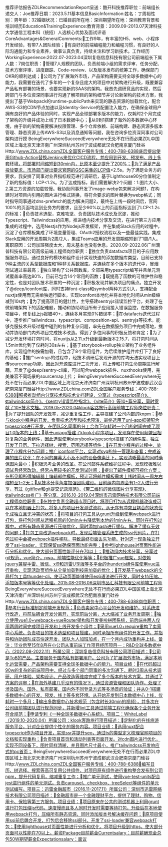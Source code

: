 推荐评估报告ZDLRecommendationReport呈送：酷开科技推荐职位：前端组长递交人：Joe推荐日期：2023.5.11基本信息BasicInformation:姓名：丁周裕性别：男年龄：32婚姻状况：已婚目前所在地：深圳期望所在地：深圳教育背景和培训经历Education&TrainingExperience:教育背景：2009.09-2013.07天津科技大学通信工程本科（统招）人选核心优势及面试评语CoreAdvantages&GeneralComments:工作9年，有丰富的H5、web、小程序开发经验，有带7人团队经验；有良好的前端编程能力和编程习惯，有良好的人际沟通能力和专业素养，做事认真负责，持续关注和学习新技术。工作经历WorkingExperience:2022.07-2023.04深圳复临信息科技有限公司前端组长下属人数：7岗位职责：管理7人规模的团队，负责前端小组的需求评审、任务分配、技术方案评审、进度跟踪、Code-review、以及版本发布的统筹工作，确保部门OKR的顺利达成；公司为了扩展海外市场，产品架构需要支持全球多数据中心的能力，我需要在迭代了多年的一个复杂且庞大的项目中对架构进行升级，既要兼容产品私有部署的场景，也要实现新的SAAS的架构。我首先调研竞品的实现，然后跨部门与多位资深同事进行沟通了解项目的架构细节并讨论新架构的技术方案，我提出了基于Webpack的runtime-publicPath来实现的静态资源的加载优化，配合AWS-S3的CDN节点加速以及Identity-Service的配置注入能力，在确保全球用户拥有良好的产品体验的同时，实现产品全球部署多版本的能力，仅耗时2个月完成了架构的升级并成功上线了日本数据中心；从0到1搭建了海外的多数据中心环境，由于新的架构需要解决权限管理、多个仓库依赖、前端构建、静态资源多版本管理、静态资源上传AWS-S3以及消息通知等问题，我在咨询多位资深同事对公司架构进行摸
BeingEverywhereSucceedEverywhere无处不在行而必果ZDL中国区域上海北京天津济南广州深圳杭州苏州宁波成都武汉合肥南京厦门硅谷Http://www.ZDLchina.comZDL全国客户服务专线：400-788-6388底后提出使用Github-Action替换Jenkins来优化CICD流程，并应用到开发、预发布、线上多套环境，将部署时间缩短到30min内，比原本至少提升了200%；为了满足产品投放要求，市场部门提出要求官网的GSC采集的LCP值<2.5s。为了满足业务方的要求，我安排了同事对业界指标规范进行调研后，基于Lighthouse90分位值制定了新的指标值：LCP<1.2s。为了达成指标，我们需要解决2个问题：1.图片大小、2.第三方资源的加载较慢。我协助同事开发了image-webp包来解决问题1，在构建时对项目内引用的图片进行格式转换，将符合要求的图片替换为webp格式；同时指导同事通过dns-prefetch的能力解决问题2，最终在上线一段时间后，官网100%的页面均达到业务方的要求，且至少90%以上的页面指标达到了LCP<1.2s的标准；负责技术选型，克难攻坚、负责团队技术成长及沉淀，推动Typescript、Tailwindcss的应用，推进组内技术分享及交流，在进行第三方应用集成的过程中，选用Nestjs作为Nodejs开发框架，并在集成Slack应用的过程中，沉淀了仓库模板集成了环境变量管理、OAuth2授权流程以及一些最佳实践。集成Slack应用的开发周期为2周/2人，集成Teams应用的开发周期缩短到了1周/1人。离职原因：公司加班强度太大，周末基本也没有休息。2020.09-2022.06广州滴普科技有限公司高级前端工程师岗位职责：独立负责datafacts项目的子应用数据服务项目。通过良好的模块和组件设计实现快速的添加数据库类型，目前已支持9种主流的关系型数据库和1种非关系数据库。并连续在多个版本的迭代中，冒烟测试通过率最高；独立架构了公共函数库，全部采用typescript编写并且单元测试覆盖率高达80%，目前已包含14个常用的函数；既提高了函数的可维护性和稳定性，也是对团队技术积累的一种沉淀；积极发现并解决项目的痛点。独立开发了@deep/iconfont库，同时支持font-class和symbol两种方式引入，支持配合nuxtjs使用而无需单独运行脚本，实现iconfont本地化并将本地化时间从min级缩减到10s内；为了提高项目的健壮性，主导搭建sentryjs错误监控平台，处理了在微前端架构下的适配难题，推动和协助项目所有子应用接入错误监控，在数据服务项目中，修复线上js报错40+，连续多月实现0%错误率；在datafacts迭代过程中，逐步推广tailwindcss、typescript、composition-api、sentryjs等技术。能够克服技术升级过程中碰到的各种复杂问题，率先在数据服务项目中完成落地，推动并协助部门内外项目完成技术改造。得到了多位同事的积极反馈和肯定；为了减少开发环境打包时间，将nuxtjs从2.11.x升级到最新版本2.15.7，将打包时间从1.5min优化到了仅耗时30s左右；基于storybook+rollup独立架构了业务组件库，实现组件的按需加载，且包含了8个常用组件，为后续维护组件库打下了良好的基础；推广sentryjs的过程中，经技术调研后发现开源的库均无法实现项目上传sourcemap功能，因此对开源库进行二次开发，将上传和打包生命周期进行解耦，开发了@deep/sentry-cli库，可以配合webpack插件、nuxthooks使用，完美兼容不同场景的sourcemap上传；
BeingEverywhereSucceedEverywhere无处不在行而必果ZDL中国区域上海北京天津济南广州深圳杭州苏州宁波成都武汉合肥南京厦门硅谷Http://www.ZDLchina.comZDL全国客户服务专线：400-788-6388积极推动组内分享技术和技术文档建设，分享过《typescript简介》、《tailwindcss简介》、《sentry错误监控指北》、《vite简介》等10+篇分享，同时贡献了10+技术文档。2019.05-2020.04klook客路旅行高级前端工程师岗位职责：为了提升团队的开发效率，减少重复性工作，主导搭建了公司内部的knpm；参与klook小程序的开发。负责技术选型和技术预演，最终选用了uni-app框架配合typescript进行开发，在团队5名同事的分工合作下仅耗时一个月的时间完成了项目1.0版本的上线；基于uniapp搭建了klook小程序项目，发现存在使用频繁且相对复杂的业务组件，因此选型使用storybook+typescript搭建了的组件库，独立开发了日历、下拉选择树、搜索、范围选择等组件；在开发小程序的过程中，处理了小程序分包问题；推广iconfont平台，实现对svg的统一管理和查看；完成首屏的图片优化：在不同的屏幕大小及不同的设备像素比下，实现清晰最高的同时确保图片最小；积极思考业务的改革。在公司邮件系统维护过程中，发现模板难以调试且经常改动，经常占用较多的开发测试时间；提出了邮件模板可视化方案：在所见即所得编辑器上编辑邮件模板，预计可将邮件模板需求上线时间从一周左右缩短至1~2天；从技术分享角度加强团队建设。目前组内每周会有1~2人进行分享，有过《gitflow和git提交记录规范》、《带二维码的微信图片分享实现》、《tailwindcss推广》等分享。2016.10-2019.04深圳市迅雷网络技术有限公司前端工程师岗位职责：在独立负责金融超市项目时，将项目打包从远程机器改造成可以在本地机器上打包，将多人的项目开发测试流程，从无序有冲突且耦合的状态优化成独立且无冲突的状态；将项目的打包工具从grunt升级到使用webpack进行打包，将打包时间从远程机器的10min左右降低到本地的1min左右。同时在打包过程中，对所有静态资源进行压缩优化，同时添加hash进行缓存。解决了缓存无效的问题；打包工具改造webpack时，发现后端管理系统生成的ssi代码片，在打包过程中会被webpack插件移除，导致最终页面丢失功能。针对这一现象独立开发了ssi-loader，实现保留ssi确保页面功能完整；参考lighthouse对页面性能进行分析和优化。使大部分页面性能评分在70以上；推动组内技术分享，分享过git规范，vue简介，pwa，前端性能优化等等；积极推广vue框架，对依赖jquery兼容手雷、微信、xl9和迅雷U享版等多平台的thunderjs组件库使用vue进行重构，实现活动页组件从全量加载到按需加载的优化；开发基于webpack的全局打包工具thunder-cli，使活动页面能够使用es6语法进行开发，同时支持压缩、添加版本号等等优化处理。2015.08-2016.06深圳市品汇科技有限公司前端工程师
BeingEverywhereSucceedEverywhere无处不在行而必果ZDL中国区域上海北京天津济南广州深圳杭州苏州宁波成都武汉合肥南京厦门硅谷Http://www.ZDLchina.comZDL全国客户服务专线：400-788-6388岗位职责：参考行业标准制定前端开发规范；负责卖家中心平台的开发和维护，对系统进行改造，将前后耦合开发分离开，实现前后分离，大大缩减了业务开发周期；独立使用vue1.0+webpack+vueRouter架构和开发美啦拼团系统，前后端共两人仅用两周时间完成项目开发和上线开发多个组件；采用vue1.0+require重构了卖家中心系统。负责项目的技术选型和项目搭建，同时承担所有组件的开发工作，并指导和协助团队成员快速开发，团队九人加班加点，在一个月内成功重构并上线。备注：毕业后至15年8月在小公司从事前端工作项目经历项目一：R&D全球多数据中心（2022.08-2022.11）所属公司：深圳复临信息科技有限公司项目描述：公司是ToB的产品，主要服务于国内私有部署用户。公司为了扩展海外市场，满足本地化运营需要，产品架构需要支持全球多数据中心的能力。项目业绩：在代码超过90w的复杂的前端项目中，经过与多个部门同事的多次沟通下，耗时3周从技术调研、用户体验、架构设计、产品改造等维度完成了多个版本的技术方案，并通过了方案的评审；在海外基建几乎没有的情况下，通过资源管理和团队协作，处理了涉及国内、国外、私有部署、国内外不同登录方式等多场景的验证；并从0-1搭建多数据中心的开发、预发、线上等多套环境。从开始开发到日本数据中心上线，仅耗时一个多月；输出多数据中心技术规范（包含时长30min的视频），并多次在公司级前端团队进行规范同步，并新增lint工具通过前端工程化确保各个业务开发符合规范；申请专利《一种全球多数据中心系统》。项目二：WhiteLabel（2019.10-2020.04）所属公司：klook客路旅行项目描述：定制化的在线旅游服务平台，针对企业提供个性化的服务内容。项目业绩：选用nuxt配合typescript作为项目开发，实现ssr并提升seo，通过ts的类型定义梳理官网项目的文档和实现重构；负责项目首页和活动列表等页面开发。对cdn图片进行优化，实现不同设备下，图片同样清晰，并且图片尺寸最小，推广tailwindcss开发响应式的pc首页；
BeingEverywhereSucceedEverywhere无处不在行而必果ZDL中国区域上海北京天津济南广州深圳杭州苏州宁波成都武汉合肥南京厦门硅谷Http://www.ZDLchina.comZDL全国客户服务专线：400-788-6388编写日历、树选择、搜索等高可复用公共组件，对项目原有组件进行重构整合发布到公司npm，提升代码复用，缩减重复工作；推广单元测试，使用vue-test-units配合jest进行组件的单元测试。负责carousel、checkbox、treeSelect等组件的单元测试编写。项目三：迅雷金融超市（2016.11-2017.11）所属公司：深圳市迅雷网络技术有限公司项目描述：金融超市是一个金融理财平台，提供了理财、购物、信用卡、保险等第三方服务。项目业绩：项目原来在公共的测试机器上利用grunt进行打包压缩js代码，速度慢而且多人同时开发时需要等待打包，升级后在本地使用webpack打包，压缩所有静态资源，同时添加版本号解决缓存问题；原项目使用ssi前后耦合开发，打包后会移除ssi部分。开发了ssi-loader兼容webpack打包；使用lighthouse对页面性能进行分析和优化，将项目升级到https，使大部分页面可以性能在70以上。薪资Package目前薪金Currentsalary：目前薪酬现金总包50W期望薪金Expectationsalary：面议